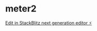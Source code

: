 # meter2

[Edit in StackBlitz next generation editor ⚡️](https://stackblitz.com/~/github.com/cyberstork2005/meter2)